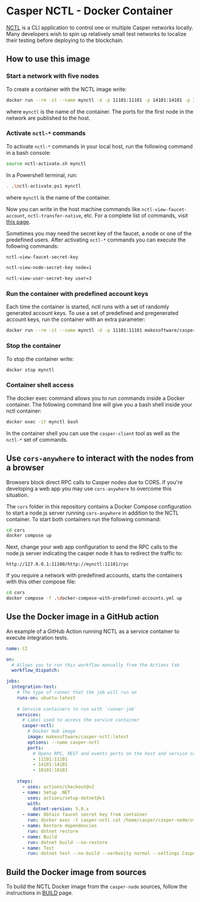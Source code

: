 # Casper NCTL - Docker Container

[NCTL](https://github.com/casper-network/casper-node/tree/release-1.4.3/utils/nctl) is a CLI application to control one or multiple Casper networks locally. Many developers wish to spin up relatively small test networks to localize their testing before deploying to the blockchain.

## How to use this image

### Start a network with five nodes

To create a container with the NCTL image write:

```bash
docker run --rm -it --name mynctl -d -p 11101:11101 -p 14101:14101 -p 18101:18101 makesoftware/casper-nctl
```

where `mynctl` is the name of the container. The ports for the first node in the network are published to the host.

### Activate `nctl-*` commands

To activate `nctl-*` commands in your local host, run the following command in a bash console:

```bash
source nctl-activate.sh mynctl
```

In a Powershell terminal, run:

```bash
. .\nctl-activate.ps1 mynctl
```

where `mynctl` is the name of the container.

Now you can write in the host machine commands like `nctl-view-faucet-account`, `nctl-transfer-native`, etc. For a complete list of commands, visit [this page](https://github.com/casper-network/casper-node/blob/release-1.4.3/utils/nctl/docs/commands.md).

Sometimes you may need the secret key of the faucet, a node or one of the predefined users. After activating `nctl-*` commands you can execute the following commands:

```bash
nctl-view-faucet-secret-key
```

```bash
nctl-view-node-secret-key node=1
```

```bash
nctl-view-user-secret-key user=3
```

### Run the container with predefined account keys

Each time the container is started, nctl runs with a set of randomly generated account keys. To use a set of predefined and pregenerated account keys, run the container with an extra parameter:

```bash
docker run --rm -it --name mynctl -d -p 11101:11101 makesoftware/casper-nctl /bin/bash -c "source /home/casper/restart-with-predefined-accounts.sh"
```

### Stop the container

To stop the container write:

```bash
docker stop mynctl
```

### Container shell access

The docker exec command allows you to run commands inside a Docker container. The following command line will give you a bash shell inside your nctl container:

```bash
docker exec -it mynctl bash
```

In the container shell you can use the `casper-client` tool as well as the `nctl-*` set of commands.

## Use `cors-anywhere` to interact with the nodes from a browser

Browsers block direct RPC calls to Casper nodes due to CORS. If you're developing a web app you may use `cors-anywhere` to overcome this situation. 

The `cors` folder in this repository contains a Docker Compose configuration to start a node.js server running `cors-anywhere` in addition to the NCTL container. To start both containers run the following command:

```bash
cd cors
docker compose up
```

Next, change your web app configuration to send the RPC calls to the node.js server indicating the casper node it has to redirect the traffic to:

```
http://127.0.0.1:11100/http://mynctl:11101/rpc
```

If you require a network with predefined accounts, starts the containers with this other compose file:

```bash
cd cors
docker compose -f .\docker-compose-with-predefined-accounts.yml up
```

## Use the Docker image in a GitHub action

An example of a GitHub Action running NCTL as a service container to execute integration tests.

```yaml
name: CI

on:
  # Allows you to run this workflow manually from the Actions tab
  workflow_dispatch:

jobs:
  integration-test:
    # The type of runner that the job will run on
    runs-on: ubuntu-latest
    
    # Service containers to run with `runner-job`
    services:
      # Label used to access the service container
      casper-nctl:
        # Docker Hub image
        image: makesoftware/casper-nctl:latest
        options: --name casper-nctl
        ports:
          # Opens RPC, REST and events ports on the host and service container
          - 11101:11101
          - 14101:14101
          - 18101:18101
          
    steps:
      - uses: actions/checkout@v2
      - name: Setup .NET
        uses: actions/setup-dotnet@v1
        with:
          dotnet-version: 5.0.x
      - name: Obtain faucet secret key from container
        run: docker exec -t casper-nctl cat /home/casper/casper-node/utils/nctl/assets/net-1/faucet/secret_key.pem > Casper.Network.SDK.Test/TestData/faucetact.pem
      - name: Restore dependencies
        run: dotnet restore
      - name: Build
        run: dotnet build --no-restore
      - name: Test
        run: dotnet test --no-build --verbosity normal --settings Casper.Network.SDK.Test/test.runsettings --filter="TestCategory=NCTL" 
```

## Build the Docker image from sources

To build the NCTL Docker image from the `casper-node` sources, follow the instructions in [BUILD](./BUILD.md) page.